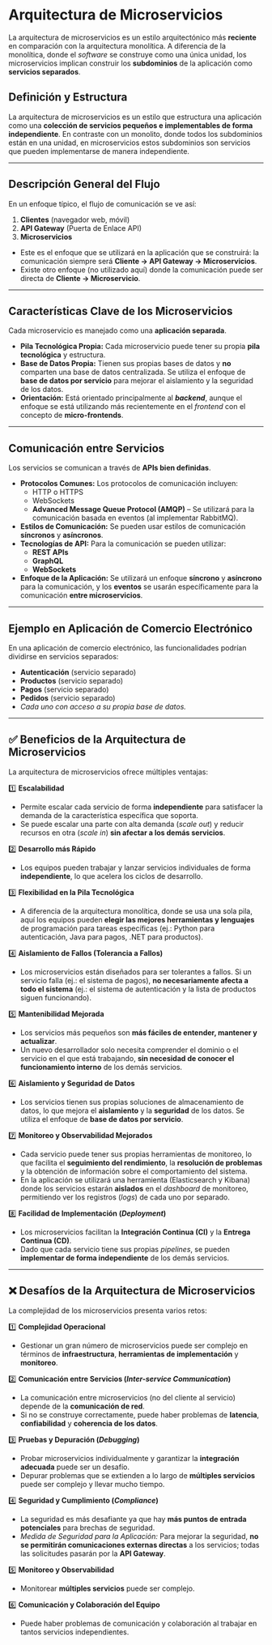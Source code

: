 # Arquitectura de Microservicios

La arquitectura de microservicios es un estilo arquitectónico más **reciente** en comparación con la arquitectura monolítica. A diferencia de la monolítica, donde el *software* se construye como una única unidad, los microservicios implican construir los **subdominios** de la aplicación como **servicios separados**.

## Definición y Estructura

La arquitectura de microservicios es un estilo que estructura una aplicación como una **colección de servicios pequeños e implementables de forma independiente**. En contraste con un monolito, donde todos los subdominios están en una unidad, en microservicios estos subdominios son servicios que pueden implementarse de manera independiente.

---

## Descripción General del Flujo

En un enfoque típico, el flujo de comunicación se ve así:

1.  **Clientes** (navegador web, móvil)
2.  **API Gateway** (Puerta de Enlace API)
3.  **Microservicios**

* Este es el enfoque que se utilizará en la aplicación que se construirá: la comunicación siempre será **Cliente $\rightarrow$ API Gateway $\rightarrow$ Microservicios**.
* Existe otro enfoque (no utilizado aquí) donde la comunicación puede ser directa de **Cliente $\rightarrow$ Microservicio**.

---

## Características Clave de los Microservicios

Cada microservicio es manejado como una **aplicación separada**.

* **Pila Tecnológica Propia:** Cada microservicio puede tener su propia **pila tecnológica** y estructura.
* **Base de Datos Propia:** Tienen sus propias bases de datos y **no** comparten una base de datos centralizada. Se utiliza el enfoque de **base de datos por servicio** para mejorar el aislamiento y la seguridad de los datos.
* **Orientación:** Está orientado principalmente al ***backend***, aunque el enfoque se está utilizando más recientemente en el *frontend* con el concepto de **micro-frontends**.

---

## Comunicación entre Servicios

Los servicios se comunican a través de **APIs bien definidas**.

* **Protocolos Comunes:** Los protocolos de comunicación incluyen:
    * HTTP o HTTPS
    * WebSockets
    * **Advanced Message Queue Protocol (AMQP)** – Se utilizará para la comunicación basada en eventos (al implementar RabbitMQ).
* **Estilos de Comunicación:** Se pueden usar estilos de comunicación **síncronos** y **asíncronos**.
* **Tecnologías de API:** Para la comunicación se pueden utilizar:
    * **REST APIs**
    * **GraphQL**
    * **WebSockets**
* **Enfoque de la Aplicación:** Se utilizará un enfoque **síncrono** y **asíncrono** para la comunicación, y los **eventos** se usarán específicamente para la comunicación **entre microservicios**.

---

## Ejemplo en Aplicación de Comercio Electrónico

En una aplicación de comercio electrónico, las funcionalidades podrían dividirse en servicios separados:

* **Autenticación** (servicio separado)
* **Productos** (servicio separado)
* **Pagos** (servicio separado)
* **Pedidos** (servicio separado)
* *Cada uno con acceso a su propia base de datos.*

---

## ✅ Beneficios de la Arquitectura de Microservicios

La arquitectura de microservicios ofrece múltiples ventajas:

1️⃣ **Escalabilidad**
* Permite escalar cada servicio de forma **independiente** para satisfacer la demanda de la característica específica que soporta.
* Se puede escalar una parte con alta demanda (*scale out*) y reducir recursos en otra (*scale in*) **sin afectar a los demás servicios**.

2️⃣ **Desarrollo más Rápido**
* Los equipos pueden trabajar y lanzar servicios individuales de forma **independiente**, lo que acelera los ciclos de desarrollo.

3️⃣ **Flexibilidad en la Pila Tecnológica**
* A diferencia de la arquitectura monolítica, donde se usa una sola pila, aquí los equipos pueden **elegir las mejores herramientas y lenguajes** de programación para tareas específicas (ej.: Python para autenticación, Java para pagos, .NET para productos).

4️⃣ **Aislamiento de Fallos (Tolerancia a Fallos)**
* Los microservicios están diseñados para ser tolerantes a fallos. Si un servicio falla (ej.: el sistema de pagos), **no necesariamente afecta a todo el sistema** (ej.: el sistema de autenticación y la lista de productos siguen funcionando).

5️⃣ **Mantenibilidad Mejorada**
* Los servicios más pequeños son **más fáciles de entender, mantener y actualizar**.
* Un nuevo desarrollador solo necesita comprender el dominio o el servicio en el que está trabajando, **sin necesidad de conocer el funcionamiento interno** de los demás servicios.

6️⃣ **Aislamiento y Seguridad de Datos**
* Los servicios tienen sus propias soluciones de almacenamiento de datos, lo que mejora el **aislamiento** y la **seguridad** de los datos. Se utiliza el enfoque de **base de datos por servicio**.

7️⃣ **Monitoreo y Observabilidad Mejorados**
* Cada servicio puede tener sus propias herramientas de monitoreo, lo que facilita el **seguimiento del rendimiento**, la **resolución de problemas** y la obtención de información sobre el comportamiento del sistema.
* En la aplicación se utilizará una herramienta (Elasticsearch y Kibana) donde los servicios estarán **aislados** en el *dashboard* de monitoreo, permitiendo ver los registros (*logs*) de cada uno por separado.

8️⃣ **Facilidad de Implementación (*Deployment*)**
* Los microservicios facilitan la **Integración Continua (CI)** y la **Entrega Continua (CD)**.
* Dado que cada servicio tiene sus propias *pipelines*, se pueden **implementar de forma independiente** de los demás servicios.

---

## ❌ Desafíos de la Arquitectura de Microservicios

La complejidad de los microservicios presenta varios retos:

1️⃣ **Complejidad Operacional**
* Gestionar un gran número de microservicios puede ser complejo en términos de **infraestructura**, **herramientas de implementación** y **monitoreo**.

2️⃣ **Comunicación entre Servicios (*Inter-service Communication*)**
* La comunicación entre microservicios (no del cliente al servicio) depende de la **comunicación de red**.
* Si no se construye correctamente, puede haber problemas de **latencia**, **confiabilidad** y **coherencia de los datos**.

3️⃣ **Pruebas y Depuración (*Debugging*)**
* Probar microservicios individualmente y garantizar la **integración adecuada** puede ser un desafío.
* Depurar problemas que se extienden a lo largo de **múltiples servicios** puede ser complejo y llevar mucho tiempo.

4️⃣ **Seguridad y Cumplimiento (*Compliance*)**
* La seguridad es más desafiante ya que hay **más puntos de entrada potenciales** para brechas de seguridad.
* *Medida de Seguridad para la Aplicación:* Para mejorar la seguridad, **no se permitirán comunicaciones externas directas** a los servicios; todas las solicitudes pasarán por la **API Gateway**.

5️⃣ **Monitoreo y Observabilidad**
* Monitorear **múltiples servicios** puede ser complejo.

6️⃣ **Comunicación y Colaboración del Equipo**
* Puede haber problemas de comunicación y colaboración al trabajar en tantos servicios independientes.